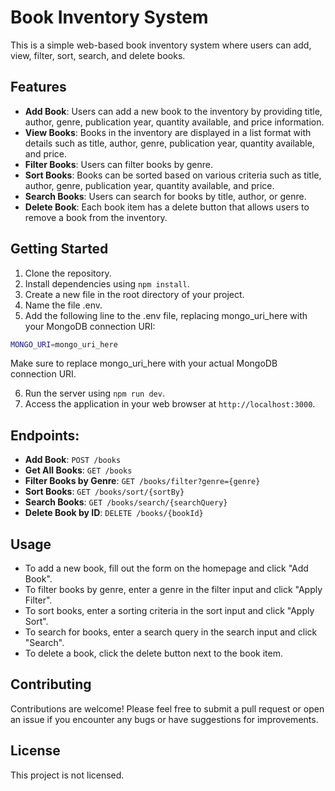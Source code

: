 # Book Inventory System

This is a simple web-based book inventory system where users can add, view, filter, sort, search, and delete books.

## Features

- **Add Book**: Users can add a new book to the inventory by providing title, author, genre, publication year, quantity available, and price information.
- **View Books**: Books in the inventory are displayed in a list format with details such as title, author, genre, publication year, quantity available, and price.
- **Filter Books**: Users can filter books by genre.
- **Sort Books**: Books can be sorted based on various criteria such as title, author, genre, publication year, quantity available, and price.
- **Search Books**: Users can search for books by title, author, or genre.
- **Delete Book**: Each book item has a delete button that allows users to remove a book from the inventory.


## Getting Started

1. Clone the repository.
2. Install dependencies using `npm install`.
3. Create a new file in the root directory of your project.
4. Name the file .env.
5. Add the following line to the .env file, replacing mongo_uri_here with your MongoDB connection URI:
``` bash
MONGO_URI=mongo_uri_here
```
Make sure to replace mongo_uri_here with your actual MongoDB connection URI.

6. Run the server using `npm run dev`.
7. Access the application in your web browser at `http://localhost:3000`.


## Endpoints:

- **Add Book**: `POST /books`
- **Get All Books**: `GET /books`
- **Filter Books by Genre**: `GET /books/filter?genre={genre}`
- **Sort Books**: `GET /books/sort/{sortBy}`
- **Search Books**: `GET /books/search/{searchQuery}`
- **Delete Book by ID**: `DELETE /books/{bookId}`


## Usage

- To add a new book, fill out the form on the homepage and click "Add Book".
- To filter books by genre, enter a genre in the filter input and click "Apply Filter".
- To sort books, enter a sorting criteria in the sort input and click "Apply Sort".
- To search for books, enter a search query in the search input and click "Search".
- To delete a book, click the delete button next to the book item.

## Contributing

Contributions are welcome! Please feel free to submit a pull request or open an issue if you encounter any bugs or have suggestions for improvements.

## License

This project is not licensed.
